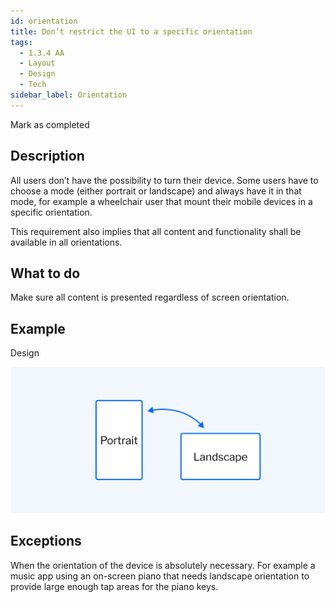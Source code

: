 ```yaml
---
id: orientation
title: Don’t restrict the UI to a specific orientation
tags:
  - 1.3.4 AA
  - Layout
  - Design
  - Tech
sidebar_label: Orientation
---
```


Mark as completed

## Description

All users don’t have the possibility to turn their device. Some users have to choose a mode (either portrait or landscape) and always have it in that mode, for example a wheelchair user that mount their mobile devices in a specific orientation.  

This requirement also implies that all content and functionality shall be available in all orientations.

## What to do

Make sure all content is presented regardless of screen orientation.

## Example

Design

![A vertical and a horizontal screen](https://github.com/daresaydigital/a11ychecklist/blob/orientation-guidelines/static/img/orientation.png?raw=true)

## Exceptions

When the orientation of the device is absolutely necessary. For example a music app using an on-screen piano that needs landscape orientation to provide large enough tap areas for the piano keys.
